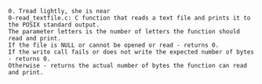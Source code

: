 	0. Tread lightly, she is near
	0-read_textfile.c: C function that reads a text file and prints it to the POSIX standard output.
	The parameter letters is the number of letters the function should read and print.
	If the file is NULL or cannot be opened or read - returns 0.
	If the write call fails or does not write the expected number of bytes - returns 0.
	Otherwise - returns the actual number of bytes the function can read and print.
